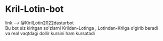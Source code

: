 # Kril-Lotin-bot

link -->  @KirilLotin2022dasturbot   
Bu bot siz kiritgan so'zlarni Krildan-Lotinga , Lotindan-Krilga o'girib beradi 
va real vaqtdagi dollir kursini ham kursatadi

